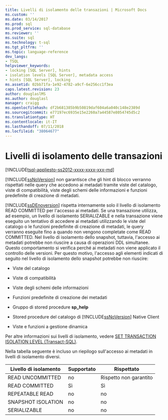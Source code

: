 ```yaml
---
title: Livelli di isolamento delle transazioni | Microsoft Docs
ms.custom: ''
ms.date: 03/14/2017
ms.prod: sql
ms.prod_service: sql-database
ms.reviewer: ''
ms.suite: sql
ms.technology: t-sql
ms.tgt_pltfrm: ''
ms.topic: language-reference
dev_langs:
- TSQL
helpviewer_keywords:
- locking [SQL Server], hints
- isolation levels [SQL Server], metadata access
- hints [SQL Server], locking
ms.assetid: 02bb71fa-1e92-4782-a9cf-6e256cc1f3ea
caps.latest.revision: 23
author: douglaslMS
ms.author: douglasl
manager: craigg
ms.openlocfilehash: df2b681385b9b50819daf604a6a040c148e2389d
ms.sourcegitcommit: e77197ec6935e15e2260a7a44587e8054745d5c2
ms.translationtype: HT
ms.contentlocale: it-IT
ms.lasthandoff: 07/11/2018
ms.locfileid: "38064677"
---
```

# <a name="transaction-isolation-levels"></a>Livelli di isolamento delle transazioni
[!INCLUDE[tsql-appliesto-ss2012-xxxx-xxxx-xxx-md](../../includes/tsql-appliesto-ss2012-xxxx-xxxx-xxx-md.md)]

  [!INCLUDE[ssNoVersion](../../includes/ssnoversion-md.md)] non garantisce che gli hint di blocco verranno rispettati nelle query che accedono ai metadati tramite viste del catalogo, viste di compatibilità, viste degli schemi delle informazioni e funzioni predefinite di creazione di metadati.  
  
 [!INCLUDE[ssDEnoversion](../../includes/ssdenoversion-md.md)] rispetta internamente solo il livello di isolamento READ COMMITTED per l'accesso ai metadati. Se una transazione utilizza, ad esempio, un livello di isolamento SERIALIZABLE e nella transazione viene eseguito un tentativo di accedere ai metadati utilizzando le viste del catalogo o le funzioni predefinite di creazione di metadati, le query verranno eseguite fino a quando non vengono completate come READ COMMITTED. Nel livello di isolamento dello snapshot, tuttavia, l'accesso ai metadati potrebbe non riuscire a causa di operazioni DDL simultanee. Questo comportamento si verifica perché ai metadati non viene applicato il controllo delle versioni. Per questo motivo, l'accesso agli elementi indicati di seguito nel livello di isolamento dello snapshot potrebbe non riuscire:  
  
-   Viste del catalogo  
  
-   Viste di compatibilità  
  
-   Viste degli schemi delle informazioni  
  
-   Funzioni predefinite di creazione dei metadati  
  
-   Gruppo di stored procedure **sp_help**  
  
-   Stored procedure del catalogo di [!INCLUDE[ssNoVersion](../../includes/ssnoversion-md.md)] Native Client  
  
-   Viste e funzioni a gestione dinamica  
  
 Per altre informazioni sui livelli di isolamento, vedere [SET TRANSACTION ISOLATION LEVEL &#40;Transact-SQL&#41;](../../t-sql/statements/set-transaction-isolation-level-transact-sql.md).  
  
 Nella tabella seguente è incluso un riepilogo sull'accesso ai metadati in livelli di isolamento diversi.  
  
|Livello di isolamento|Supportato|Rispettato|  
|---------------------|---------------|-------------|  
|READ UNCOMMITTED|no|Rispetto non garantito|  
|READ COMMITTED|Sì|Sì|  
|REPEATABLE READ|no|no|  
|SNAPSHOT ISOLATION|no|no|  
|SERIALIZABLE|no|no|  
  
  
